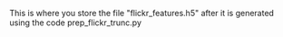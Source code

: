 This is where you store the file "flickr_features.h5" after it is generated using the code prep_flickr_trunc.py
